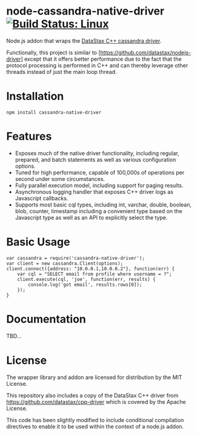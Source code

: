 # node-cassandra-native-driver [![Build Status: Linux](https://travis-ci.org/jut-io/node-cassandra-native-driver.png?branch=master)](https://travis-ci.org/jut-io/node-cassandra-native-driver)

Node.js addon that wraps the [DataStax C++ cassandra driver](https://github.com/datastax/cpp-driver).

Functionally, this project is similar to [https://github.com/datastax/nodejs-driver] except that it offers better performance due to the fact that the protocol processing is performed in C++ and can thereby leverage other threads instead of just the main loop thread.

Installation
============

    npm install cassandra-native-driver

Features
========

* Exposes much of the native driver functionality, including regular, prepared, and batch statements as well as various configuration options.
* Tuned for high performance, capable of 100,000s of operations per second under some circumstances.
* Fully parallel execution model, including support for paging results.
* Asynchronous logging handler that exposes C++ driver logs as Javascript callbacks.
* Supports most basic cql types, including int, varchar, double, boolean, blob, counter, timestamp including a convenient type based on the Javascript type as well as an API to explicitly select the type.

Basic Usage
===========

```
var cassandra = require('cassandra-native-driver');
var client = new cassandra.Client(options);
client.connect({address: "10.0.0.1,10.0.0.2"}, function(err) {
    var cql = "SELECT email from profile where username = ?";
    client.execute(cql, 'joe', function(err, results) {
        console.log('got email', results.rows[0]);
    });
}
```

Documentation
=============

TBD...

License
=======

The wrapper library and addon are licensed for distribution by the MIT License.

This repository also includes a copy of the DataStax C++ driver from https://github.com/datastax/cpp-driver which is covered by the Apache License.

This code has been slightly modified to include conditional compilation directives to enable it to be used within the context of a node.js addon.
